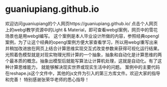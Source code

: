 # guaniupiang.github.io
欢迎访问guaniupiang的个人网页https://guaniupiang.github.io/
点击个人网页上的webgl教学资源中的Light & Material，即可查看webgl案例，网页中的雪花场景也是用webgl编写。
这个案例是本人毕业设计所做的内容，参照经典opengl案例，为了让这个经典的opengl案例方便大家查看学习，所以用webgl重写出来并稍加改进放在网页上结合计算思维实现交互式改变参数来获得可视化运行结果。
光照着色模型就是对现实物理光照计算的一个抽象，抽象和自动化是计算思维的两个最本质的概念。抽象出模型后就能写算法让计算机处理，这就是自动化。有了这种计算思维能力，
就能够解决现实世界或现实生活中的问题。
案例中的主要代码在reshape.js这个文件中，其他的js文件为引入的第三方库文件。欢迎大家的指导和完善！
特别感谢张荣华老师的悉心指导！

